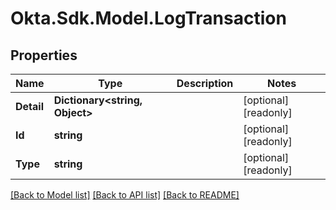 # Okta.Sdk.Model.LogTransaction

## Properties

Name | Type | Description | Notes
------------ | ------------- | ------------- | -------------
**Detail** | **Dictionary&lt;string, Object&gt;** |  | [optional] [readonly] 
**Id** | **string** |  | [optional] [readonly] 
**Type** | **string** |  | [optional] [readonly] 

[[Back to Model list]](../README.md#documentation-for-models) [[Back to API list]](../README.md#documentation-for-api-endpoints) [[Back to README]](../README.md)

